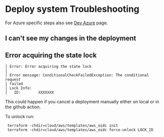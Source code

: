 # Deploy system Troubleshooting

For Azure specific steps also see [Dev Azure](dev-azure.md) page.

## I can't see my changes in the deployment

## Error acquiring the state lock

```
│ Error: Error acquiring the state lock
│ 
│ Error message: ConditionalCheckFailedException: The conditional request
│ failed
│ Lock Info:
│   ID:        XXXXXXX

```

This could happen if you cancel a deployment manually either on local or in the github action.

To unlock run:
 
```
 terraform -chdir=cloud/aws/templates/aws_oidc init
 terraform -chdir=cloud/aws/templates/aws_oidc force-unlock LOCK_ID

```
